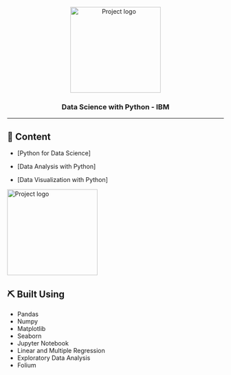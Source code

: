 <p align="center">

 <img width=210px height=200px src="ibm.png" alt="Project logo">
</p>

<h3 align="center">Data Science with Python - IBM</h3>

<div align="center">


</div>

---

## 📝 Content

- [Python for Data Science]

- [Data Analysis with Python]

- [Data Visualization with Python]

<img width=210px height=200px src="analytics.jpg" alt="Project logo">

## ⛏️ Built Using <a name = "Studied using"></a>

- Pandas
- Numpy
- Matplotlib
- Seaborn
- Jupyter Notebook
- Linear and Multiple Regression
- Exploratory Data Analysis
- Folium